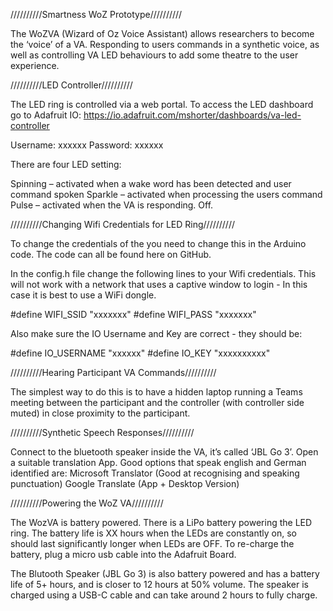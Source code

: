 //////////Smartness WoZ Prototype//////////

The WoZVA (Wizard of Oz Voice Assistant) allows researchers to become the ‘voice’ of a VA. Responding to users commands in a synthetic voice, as well as controlling VA LED behaviours to add some theatre to the user experience. 


//////////LED Controller//////////

The LED ring is controlled via a web portal. To access the LED dashboard go to Adafruit IO: https://io.adafruit.com/mshorter/dashboards/va-led-controller 

Username: xxxxxx
Password: xxxxxx

There are four LED setting:
 
Spinning – activated when a wake word has been detected and user command spoken
Sparkle – activated when processing the users command
Pulse – activated when the VA is responding.
Off. 
 

 
//////////Changing Wifi Credentials for LED Ring//////////

To change the credentials of the you need to change this in the Arduino code. The code can all be found here on GitHub. 

In the config.h file change the following lines to your Wifi credentials. This will not work with a network that uses a captive window to login - In this case it is best to use a WiFi dongle.

#define WIFI_SSID "xxxxxxx"
#define WIFI_PASS "xxxxxxx"

Also make sure the IO Username and Key are correct - they should be:

#define IO_USERNAME "xxxxxx"
#define IO_KEY "xxxxxxxxxx"


//////////Hearing Participant VA Commands//////////

The simplest way to do this is to have a hidden laptop running a Teams meeting between the participant and the controller (with controller side muted) in close proximity to the participant.


//////////Synthetic Speech Responses//////////

Connect to the bluetooth speaker inside the VA, it’s called ‘JBL Go 3’.
Open a suitable translation App. Good options that speak english and German identified are:
Microsoft Translator (Good at recognising and speaking punctuation)
Google Translate (App + Desktop Version)


//////////Powering the WoZ VA//////////

The WozVA is battery powered. There is a LiPo battery powering the LED ring. The battery life is XX hours when the LEDs are constantly on, so should last significantly longer when LEDs are OFF. To re-charge the battery, plug a micro usb cable into the Adafruit Board.

The Blutooth Speaker (JBL Go 3) is also battery powered and has a battery life of 5+ hours, and is closer to 12 hours at 50% volume. The speaker is charged using a USB-C cable and can take around 2 hours to fully charge.
